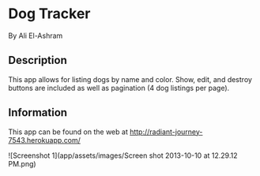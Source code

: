 # Dog Tracker

By Ali El-Ashram

## Description

This app allows for listing dogs by name and color. Show, edit, and destroy buttons are included as well as pagination (4 dog listings per page).

## Information

This app can be found on the web at http://radiant-journey-7543.herokuapp.com/

![Screenshot 1](app/assets/images/Screen shot 2013-10-10 at 12.29.12 PM.png)
